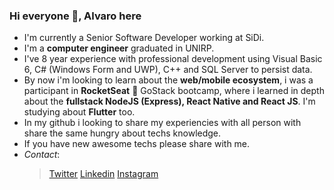 ### Hi everyone 👋, Alvaro here

- I'm currently a Senior Software Developer working at SiDi.
- I'm a **computer engineer** graduated in UNIRP.
- I've 8 year experience with professional development using Visual Basic 6, C# (Windows Form and UWP), C++ and SQL Server to persist data.
- By now i'm looking to learn about the **web/mobile ecosystem**, i was a participant in **RocketSeat** 🚀 GoStack bootcamp, where i learned in depth about the **fullstack NodeJS (Express), React Native and React JS**. I'm studying about **Flutter** too.
- In my github i looking to share my experiencies with all person with share the same hungry about techs knowledge.
- If you have new awesome techs please share with me.
- *Contact*: 
  > [Twitter](https://twitter.com/AlvaroSouSilva) 
  > [Linkedin](https://www.linkedin.com/in/alvarosouzaesilva) 
  > [Instagram](https://www.instagram.com/alvarosouza_s)
